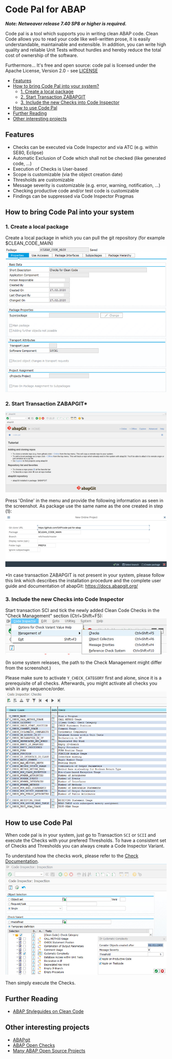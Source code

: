 # Code Pal for ABAP

***Note: Netweaver release 7.40 SP8 or higher is required.***

Code pal is a tool which supports you in writing clean ABAP code. Clean Code allows you to read your code like well-written prose, it is easily understandable, maintainable and extensible. In addition, you can write high quality and reliable Unit Tests without hurdles and hereby reduce the total cost of ownership of the software.

Furthermore... It's free and open source: code pal is licensed under the Apache License, Version 2.0 - see [LICENSE](LICENSE)

* [Features](#features)
* [How to bring Code Pal into your system?](#how-to-bring-code-pal-into-your-system)
  * [1. Create a local package](#1-create-a-local-package)
  * [2. Start Transaction ZABAPGIT](#2-start-transaction-zabapgit)
  * [3. Include the new Checks into Code Inspector](#3-include-the-new-checks-into-code-inspector)
* [How to use Code Pal](#how-to-use-code-pal)
* [Further Reading](#further-reading)
* [Other interesting projects](#other-interesting-projects)

## Features
- Checks can be executed via Code Inspector and via ATC (e.g. within SE80, Eclipse)
- Automatic Exclusion of Code which shall not be checked (like generated code, …)
- Execution of Checks is User-based
- Scope is customizable (via the object creation date)
- Thresholds are customizable
- Message severity is customizable (e.g. error, warning, notification, …)
- Checking productive code and/or test code is customizable
- Findings can be suppressed via Code Inspector Pragmas

## How to bring Code Pal into your system
### 1. Create a local package
Create a local package in which you can pull the git repository (for example $CLEAN_CODE_MAIN)
![Screenshot of Package Attributes](./img/Package_CLEAN_CODE_MAIN.jpg)

### 2. Start Transaction ZABAPGIT*
![Screenshot of Transaction ZABAPGIT](./img/zabapgit.jpg)

  Press 'Online' in the menu and provide the following information as seen in the screenshot. As package use the same name as the one   created in step (1):
![Screenshot of ZABAPGIT Code Pal](./img/zabapgit_code_pal.jpg)

*In case transaction ZABAPGIT is not present in your system, please follow this link which describes the installation procedure and the complete user guide and documentation of abapGit:
https://docs.abapgit.org/

### 3. Include the new Checks into Code Inspector
Start transaction SCI and tick the newly added Clean Code Checks in the "Check Management" section (Ctrl+Shift+F5):
![Screenshot of Code Inspector](./img/SCI_Check_Management.jpg)

(In some system releases, the path to the Check Management might differ from the screenshot.)

Please make sure to activate `Y_CHECK_CATEGORY` first and alone, since it is a prerequisite of all checks. Afterwards, you might activate all checks you wish in any sequence/order.
![Screenshot of Code Inspector Check Activation](./img/SCI_Check_Management_Checks.jpg)

## How to use Code Pal
When code pal is in your system, just go to Transaction `SCI` or `SCII` and execute the Checks with your prefered Thresholds. To have a consistent set of Checks and Thresholds you can always create a Code Inspector Variant.

To understand how the checks work, please refer to the [Check Documentation](/docs/check_documentation.md).
![Screenshot of Check Execution](./img/SCI_Check_Execution.jpg)

Then simply execute the Checks.

## Further Reading
* [ABAP Styleguides on Clean Code](https://github.com/SAP/styleguides/blob/master/clean-abap/CleanABAP.md)

## Other interesting projects
* [ABAPgit](https://github.com/larshp/abapGit)
* [ABAP Open Checks](https://github.com/larshp/abapOpenChecks)
* [Many ABAP Open Source Projects](https://dotabap.org/)
